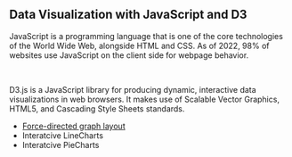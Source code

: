<h2> Data Visualization with JavaScript and D3</h2>
<p> JavaScript is a programming language that is one of the core technologies of the World Wide Web, alongside HTML and CSS. As of 2022, 98% of websites use JavaScript on the client side for webpage behavior.</p>
<br>
<p> D3.js is a JavaScript library for producing dynamic, interactive data visualizations in web browsers. It makes use of Scalable Vector Graphics, HTML5, and Cascading Style Sheets standards. </p>
<ul>
<li> <a href="Force_Directed_Graph/README.md">Force-directed graph layout</a></li>
<li> Interatcive LineCharts </li>
<li> Interatcive PieCharts</li>


</ul>
